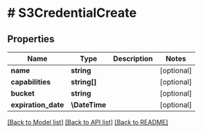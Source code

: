 # # S3CredentialCreate

## Properties

Name | Type | Description | Notes
------------ | ------------- | ------------- | -------------
**name** | **string** |  | [optional]
**capabilities** | **string[]** |  | [optional]
**bucket** | **string** |  | [optional]
**expiration_date** | **\DateTime** |  | [optional]

[[Back to Model list]](../../README.md#models) [[Back to API list]](../../README.md#endpoints) [[Back to README]](../../README.md)
